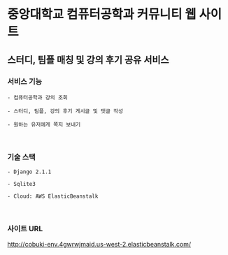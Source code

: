 중앙대학교 컴퓨터공학과 커뮤니티 웹 사이트
=

스터디, 팀플 매칭 및 강의 후기 공유 서비스
-

### 서비스 기능

```
- 컴퓨터공학과 강의 조회

- 스터디, 팀플, 강의 후기 게시글 및 댓글 작성

- 원하는 유저에게 쪽지 보내기
```
<br>

### 기술 스택

```
- Django 2.1.1

- Sqlite3

- Cloud: AWS ElasticBeanstalk
```
<br>


### 사이트 URL


http://cobuki-env.4gwrwjmaid.us-west-2.elasticbeanstalk.com/

